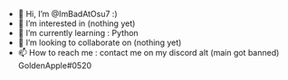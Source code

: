 - 👋 Hi, I’m @ImBadAtOsu7 :)
- 👀 I’m interested in (nothing yet)
- 🌱 I’m currently learning : Python
- 💞️ I’m looking to collaborate on (nothing yet)
- 📫 How to reach me : contact me on my discord alt (main got banned) GoldenApple#0520

